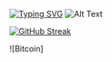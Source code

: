 [![Typing SVG](https://readme-typing-svg.demolab.com/?lines=Hello+there,+my+name+is+Danny!;and+I+am+a+Software+Developer;Thank+you+for+stopping+by+:3)](https://git.io/typing-svg)
![Alt Text](https://media.giphy.com/media/xUA7bdpLxQhsSQdyog/giphy.gif)

[![GitHub Streak](https://streak-stats.demolab.com?user=nightzillla&theme=tokyonight_duo&hide_border=true)](https://git.io/streak-stats)

<!-- [![Typing SVG](https://readme-typing-svg.demolab.com/?lines=Hello+my+name+is+Danny;Second+line+of+text)](https://git.io/typing-svg) -->
<!-- https://img.shields.io/badge/CSS3-1572B6?style=for-the-badge&logo=css3&logoColor=white
https://img.shields.io/badge/LinkedIn-0077B5?style=for-the-badge&logo=linkedin&logoColor=white
 -->
![Bitcoin]
